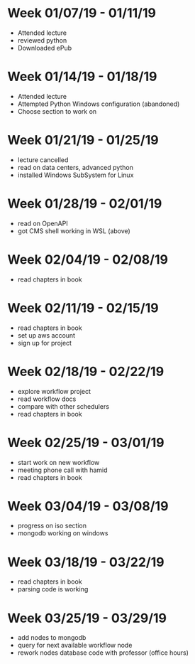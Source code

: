 # Week 01/07/19 - 01/11/19

* Attended lecture
* reviewed python
* Downloaded ePub

# Week 01/14/19 - 01/18/19

* Attended lecture
* Attempted Python Windows configuration (abandoned)
* Choose section to work on

# Week 01/21/19 - 01/25/19
 
 * lecture cancelled
 * read on data centers, advanced python
 * installed Windows SubSystem for Linux
 
# Week 01/28/19 - 02/01/19
 
 * read on OpenAPI
 * got CMS shell working in WSL (above)

# Week 02/04/19 - 02/08/19
 * read chapters in book

# Week 02/11/19 - 02/15/19
 * read chapters in book
 * set up aws account
 * sign up for project

# Week 02/18/19 - 02/22/19
 * explore workflow project
 * read workflow docs
 * compare with other schedulers
 * read chapters in book

# Week 02/25/19 - 03/01/19
 * start work on new workflow
 * meeting phone call with hamid
 * read chapters in book

# Week 03/04/19 - 03/08/19
 * progress on iso section
 * mongodb working on windows

# Week 03/18/19 - 03/22/19
 * read chapters in book
 * parsing code is working

# Week 03/25/19 - 03/29/19
 * add nodes to mongodb
 * query for next available workflow node
 * rework nodes database code with professor (office hours)
